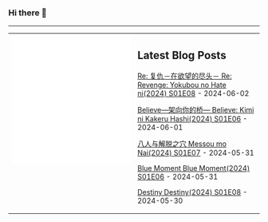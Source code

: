### Hi there 👋

<!--
**etng/etng** is a ✨ _special_ ✨ repository because its `README.md` (this file) appears on your GitHub profile.

Here are some ideas to get you started:

- 🔭 I’m currently working on ...
- 🌱 I’m currently learning ...
- 👯 I’m looking to collaborate on ...
- 🤔 I’m looking for help with ...
- 💬 Ask me about ...
- 📫 How to reach me: ...
- 😄 Pronouns: ...
- ⚡ Fun fact: ...
-->


---

<table>
<tr>
<td valign="top" width="50%">
<img src="metrics.svg" alt="Metric" />
</td>
<td valign="top" width="50%">

## Latest Blog Posts
<!-- blog start -->
[Re: 复仇－在欲望的尽头－ Re: Revenge: Yokubou no Hate ni(2024) S01E08](http://www.fanxinzhui.com/rr/2561#S01E08) - 2024-06-02

[Believe―架向你的桥― Believe: Kimi ni Kakeru Hashi(2024) S01E06](http://www.fanxinzhui.com/rr/2569#S01E06) - 2024-06-01

[八人与解脱之穴 Messou mo Nai(2024) S01E07](http://www.fanxinzhui.com/rr/2565#S01E07) - 2024-05-31

[Blue Moment Blue Moment(2024) S01E06](http://www.fanxinzhui.com/rr/2568#S01E06) - 2024-05-31

[Destiny Destiny(2024) S01E08](http://www.fanxinzhui.com/rr/2560#S01E08) - 2024-05-30
<!-- blog end -->

</td></tr></table>

